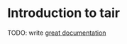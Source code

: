 # Introduction to tair

TODO: write [great documentation](http://jacobian.org/writing/what-to-write/)
